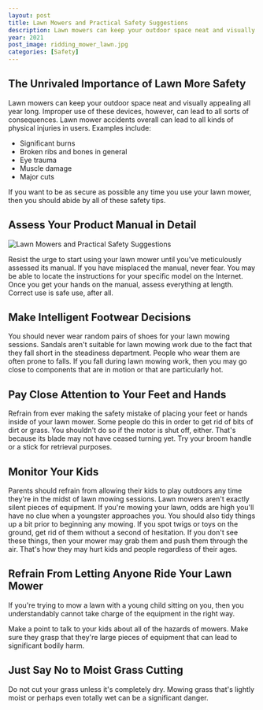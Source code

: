 ```yaml
---
layout: post
title: Lawn Mowers and Practical Safety Suggestions
description: Lawn mowers can keep your outdoor space neat and visually appealing all year long. Improper use of these devices, however, can lead to all sorts of consequences. Lawn mower accidents overall can lead to all kinds of physical injuries in users
year: 2021
post_image: ridding_mower_lawn.jpg
categories: [Safety]
---
```


## The Unrivaled Importance of Lawn More Safety

Lawn mowers can keep your outdoor space neat and visually appealing all year long. Improper use of these devices, however, can lead to all sorts of consequences. Lawn mower accidents overall can lead to all kinds of physical injuries in users. Examples include:

- Significant burns
- Broken ribs and bones in general
- Eye trauma
- Muscle damage
- Major cuts

If you want to be as secure as possible any time you use your lawn mower, then you should abide by all of these safety tips.

## Assess Your Product Manual in Detail
![Lawn Mowers and Practical Safety Suggestions](https://safetyworkblog.com/assets/ridding_mower_lawn.jpg)

Resist the urge to start using your lawn mower until you've meticulously assessed its manual. If you have misplaced the manual, never fear. You may be able to locate the instructions for your specific model on the Internet. Once you get your hands on the manual, assess everything at length. Correct use is safe use, after all.

## Make Intelligent Footwear Decisions

You should never wear random pairs of shoes for your lawn mowing sessions. Sandals aren't suitable for lawn mowing work due to the fact that they fall short in the steadiness department. People who wear them are often prone to falls. If you fall during lawn mowing work, then you may go close to components that are in motion or that are particularly hot.

## Pay Close Attention to Your Feet and Hands

Refrain from ever making the safety mistake of placing your feet or hands inside of your lawn mower. Some people do this in order to get rid of bits of dirt or grass. You shouldn't do so if the motor is shut off, either. That's because its blade may not have ceased turning yet. Try your broom handle or a stick for retrieval purposes.

## Monitor Your Kids

Parents should refrain from allowing their kids to play outdoors any time they're in the midst of lawn mowing sessions. Lawn mowers aren't exactly silent pieces of equipment. If you're mowing your lawn, odds are high you'll have no clue when a youngster approaches you. You should also tidy things up a bit prior to beginning any mowing. If you spot twigs or toys on the ground, get rid of them without a second of hesitation. If you don't see these things, then your mower may grab them and push them through the air. That's how they may hurt kids and people regardless of their ages.



## Refrain From Letting Anyone Ride Your Lawn Mower



If you're trying to mow a lawn with a young child sitting on you, then you understandably cannot take charge of the equipment in the right way.



Make a point to talk to your kids about all of the hazards of mowers. Make sure they grasp that they're large pieces of equipment that can lead to significant bodily harm.



## Just Say No to Moist Grass Cutting



Do not cut your grass unless it's completely dry. Mowing grass that's lightly moist or perhaps even totally wet can be a significant danger.
